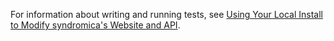 For information about writing and running tests, see [Using Your Local Install to Modify syndromica's Website and API](https://syndromica.fandom.com/wiki/Using_Your_Local_Install_to_Modify_Syndromica's_Website_and_API).
